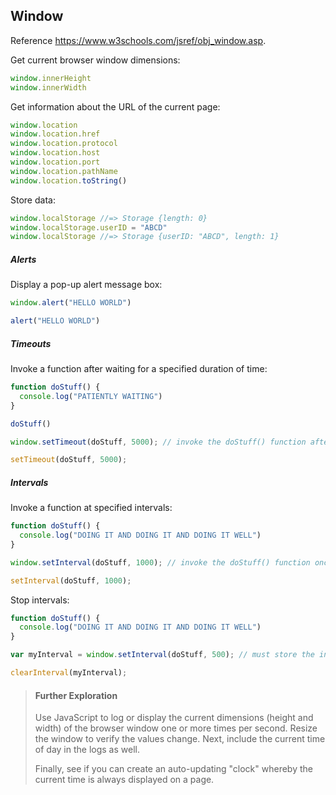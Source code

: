 ## Window

Reference https://www.w3schools.com/jsref/obj_window.asp.

Get current browser window dimensions:

```` js
window.innerHeight
window.innerWidth
````

Get information about the URL of the current page:

```` js
window.location
window.location.href
window.location.protocol
window.location.host
window.location.port
window.location.pathName
window.location.toString()
````

Store data:

```` js
window.localStorage //=> Storage {length: 0}
window.localStorage.userID = "ABCD"
window.localStorage //=> Storage {userID: "ABCD", length: 1}
````

##### Alerts

Display a pop-up alert message box:

```` js
window.alert("HELLO WORLD")

alert("HELLO WORLD")
````

##### Timeouts

Invoke a function after waiting for a specified duration of time:

```` js
function doStuff() {
  console.log("PATIENTLY WAITING")
}

doStuff()

window.setTimeout(doStuff, 5000); // invoke the doStuff() function after waiting 5 seconds

setTimeout(doStuff, 5000);
````

##### Intervals

Invoke a function at specified intervals:

```` js
function doStuff() {
  console.log("DOING IT AND DOING IT AND DOING IT WELL")
}

window.setInterval(doStuff, 1000); // invoke the doStuff() function once per second

setInterval(doStuff, 1000);
````

Stop intervals:

```` js
function doStuff() {
  console.log("DOING IT AND DOING IT AND DOING IT WELL")
}

var myInterval = window.setInterval(doStuff, 500); // must store the interval in a variable to access it later

clearInterval(myInterval);
````

> #### Further Exploration
>
> Use JavaScript to log or display the current dimensions (height and width) of the browser window one or more times per second. Resize the window to verify the values change. Next, include the current time of day in the logs as well.
>
> Finally, see if you can create an auto-updating "clock" whereby the current time is always displayed on a page.
